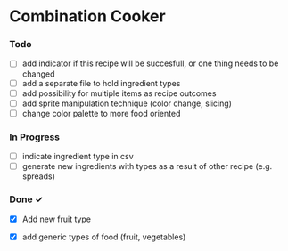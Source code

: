 # Combination Cooker

### Todo

- [ ] add indicator if this recipe will be succesfull, or one thing needs to be changed  
- [ ] add a separate file to hold ingredient types  
- [ ] add possibility for multiple items as recipe outcomes  
- [ ] add sprite manipulation technique (color change, slicing)  
- [ ] change color palette to more food oriented  

### In Progress

- [ ] indicate ingredient type in csv  
- [ ] generate new ingredients with types as a result of other recipe (e.g. spreads)  

### Done ✓

- [x] Add new fruit type  
- [x] add generic types of food (fruit, vegetables)  


